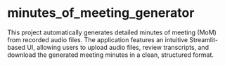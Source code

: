 # minutes_of_meeting_generator
This project automatically generates detailed minutes of meeting (MoM) from recorded audio files. The application features an intuitive Streamlit-based UI, allowing users to upload audio files, review transcripts, and download the generated meeting minutes in a clean, structured format.
